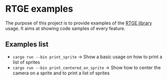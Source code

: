 # RTGE examples

The purpose of this project is to provide examples of the [RTGE library](https://github.com/jackcat13/RTGE) usage. It aims at showing code samples of every feature.

## Examples list

- `cargo run --bin print_sprite` -> Show a basic usage on how to print a list of sprites
- `cargo run --bin print_centered_on_sprite` -> Show how to center the camera on a sprite and to print a list of sprites
